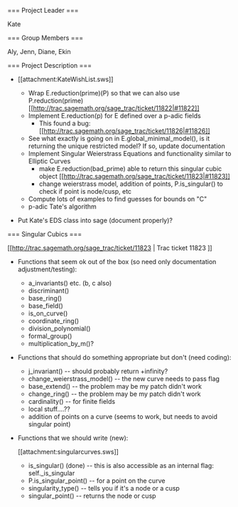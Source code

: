 === Project Leader ===

Kate

=== Group Members ===

Aly, Jenn, Diane, Ekin

=== Project Description ===

* [[attachment:KateWishList.sws]]
  * Wrap E.reduction(prime)(P) so that we can also use P.reduction(prime) [[http://trac.sagemath.org/sage_trac/ticket/11822|#11822]]
  * Implement E.reduction(p) for E defined over a p-adic fields 
    * This found a bug: [[http://trac.sagemath.org/sage_trac/ticket/11826|#11826]]
  * See what exactly is going on in E.global_minimal_model(), is it returning the unique restricted model?  If so, update documentation
  * Implement Singular Weierstrass Equations and functionality similar to Elliptic Curves 
     * make E.reduction(bad_prime) able to return this singular cubic object [[http://trac.sagemath.org/sage_trac/ticket/11823|#11823]]
     * change weierstrass model, addition of points, P.is_singular() to check if point is node/cusp, etc
  * Compute lots of examples to find guesses for bounds on "C"
  * p-adic Tate's algorithm

* Put Kate's EDS class into sage (document properly)?

=== Singular Cubics ===

[[http://trac.sagemath.org/sage_trac/ticket/11823 | Trac ticket 11823 ]]

* Functions that seem ok out of the box (so need only documentation adjustment/testing):

  * a_invariants() etc. (b, c also)
  * discriminant()
  * base_ring()
  * base_field()
  * is_on_curve()
  * coordinate_ring()
  * division_polynomial()
  * formal_group()
  * multiplication_by_m()?

* Functions that should do something appropriate but don't (need coding):

  * j_invariant() -- should probably return +infinity?
  * change_weierstrass_model() -- the new curve needs to pass flag
  * base_extend() -- the problem may be my patch didn't work
  * change_ring() -- the problem may be my patch didn't work
  * cardinality() -- for finite fields
  * local stuff....??
  * addition of points on a curve (seems to work, but needs to avoid singular point)

* Functions that we should write (new):

  [[attachment:singularcurves.sws]]
  * is_singular() (done) -- this is also accessible as an internal flag:  self._is_singular 
  * P.is_singular_point() -- for a point on the curve
  * singularity_type() -- tells you if it's a node or a cusp
  * singular_point() -- returns the node or cusp
